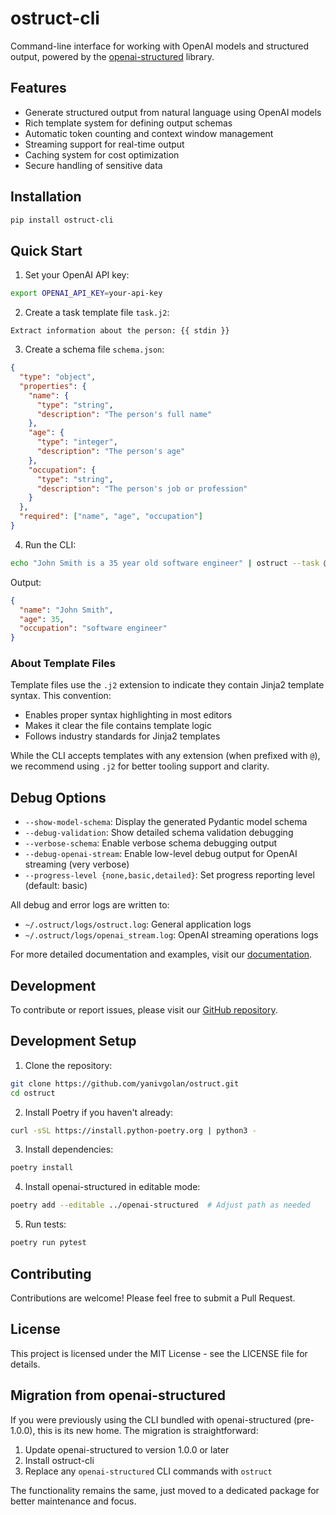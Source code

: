 # ostruct-cli

Command-line interface for working with OpenAI models and structured output, powered by the [openai-structured](https://github.com/yanivgolan/openai-structured) library.

## Features

- Generate structured output from natural language using OpenAI models
- Rich template system for defining output schemas
- Automatic token counting and context window management
- Streaming support for real-time output
- Caching system for cost optimization
- Secure handling of sensitive data

## Installation

```bash
pip install ostruct-cli
```

## Quick Start

1. Set your OpenAI API key:

```bash
export OPENAI_API_KEY=your-api-key
```

2. Create a task template file `task.j2`:

```
Extract information about the person: {{ stdin }}
```

3. Create a schema file `schema.json`:

```json
{
  "type": "object",
  "properties": {
    "name": {
      "type": "string",
      "description": "The person's full name"
    },
    "age": {
      "type": "integer",
      "description": "The person's age"
    },
    "occupation": {
      "type": "string",
      "description": "The person's job or profession"
    }
  },
  "required": ["name", "age", "occupation"]
}
```

4. Run the CLI:

```bash
echo "John Smith is a 35 year old software engineer" | ostruct --task @task.j2 --schema schema.json
```

Output:

```json
{
  "name": "John Smith",
  "age": 35,
  "occupation": "software engineer"
}
```

### About Template Files

Template files use the `.j2` extension to indicate they contain Jinja2 template syntax. This convention:

- Enables proper syntax highlighting in most editors
- Makes it clear the file contains template logic
- Follows industry standards for Jinja2 templates

While the CLI accepts templates with any extension (when prefixed with `@`), we recommend using `.j2` for better tooling support and clarity.

## Debug Options

- `--show-model-schema`: Display the generated Pydantic model schema
- `--debug-validation`: Show detailed schema validation debugging
- `--verbose-schema`: Enable verbose schema debugging output
- `--debug-openai-stream`: Enable low-level debug output for OpenAI streaming (very verbose)
- `--progress-level {none,basic,detailed}`: Set progress reporting level (default: basic)

All debug and error logs are written to:

- `~/.ostruct/logs/ostruct.log`: General application logs
- `~/.ostruct/logs/openai_stream.log`: OpenAI streaming operations logs

For more detailed documentation and examples, visit our [documentation](https://ostruct-cli.readthedocs.io/).

## Development

To contribute or report issues, please visit our [GitHub repository](https://github.com/yaniv-golan/ostruct).

## Development Setup

1. Clone the repository:

```bash
git clone https://github.com/yanivgolan/ostruct.git
cd ostruct
```

2. Install Poetry if you haven't already:

```bash
curl -sSL https://install.python-poetry.org | python3 -
```

3. Install dependencies:

```bash
poetry install
```

4. Install openai-structured in editable mode:

```bash
poetry add --editable ../openai-structured  # Adjust path as needed
```

5. Run tests:

```bash
poetry run pytest
```

## Contributing

Contributions are welcome! Please feel free to submit a Pull Request.

## License

This project is licensed under the MIT License - see the LICENSE file for details.

## Migration from openai-structured

If you were previously using the CLI bundled with openai-structured (pre-1.0.0), this is its new home. The migration is straightforward:

1. Update openai-structured to version 1.0.0 or later
2. Install ostruct-cli
3. Replace any `openai-structured` CLI commands with `ostruct`

The functionality remains the same, just moved to a dedicated package for better maintenance and focus.
